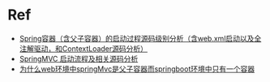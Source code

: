 # Ref
- [Spring容器（含父子容器）的启动过程源码级别分析（含web.xml启动以及全注解驱动，和ContextLoader源码分析）](https://blog.csdn.net/f641385712/article/details/87883205)
- [SpringMVC 启动流程及相关源码分析](https://www.jianshu.com/p/dc64d02e49ac)
- [为什么web环境中springMvc是父子容器而springboot环境中只有一个容器](https://blog.csdn.net/qq_28719059/article/details/106546731)